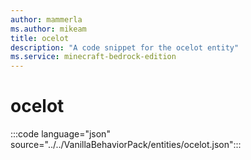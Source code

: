 ```yaml
---
author: mammerla
ms.author: mikeam
title: ocelot
description: "A code snippet for the ocelot entity"
ms.service: minecraft-bedrock-edition
---
```


# ocelot

:::code language="json" source="../../VanillaBehaviorPack/entities/ocelot.json":::
